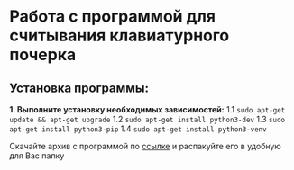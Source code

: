 # Работа с программой для считывания клавиатурного почерка

## Установка программы:
**1. Выполните установку необходимых зависимостей:**
1.1 `sudo apt-get update && apt-get upgrade`
1.2 `sudo apt-get install python3-dev`
1.3 `sudo apt-get install python3-pip`
1.4 `sudo apt-get install python3-venv`

Скачайте архив с программой по [ссылке]() и распакуйте его в удобную для Вас папку
